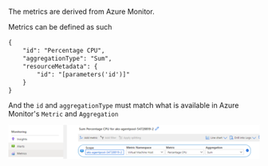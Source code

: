 The metrics are derived from Azure Monitor.

Metrics can be defined as such
```
{
    "id": "Percentage CPU",
    "aggregationType": "Sum",
    "resourceMetadata": {
        "id": "[parameters('id')]"
    }
}
```
And the `id` and `aggregationType` must match what is available in Azure Monitor's `Metric` and `Aggregation`

![alt-text](../media/portalfx-cuid/MetricsMonitoring.png "Declarative Resource Overview")
